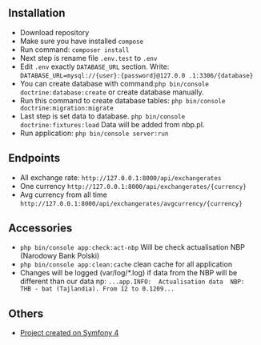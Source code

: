 Installation
------------

* Download repository
* Make sure you have installed `compose`
* Run command: `composer install`
* Next step is rename file `.env.test` to `.env`
* Edit `.env` exactly `DATABASE_URL` section. Write: `DATABASE_URL=mysql://{user}:{password}@127.0.0
.1:3306/{database}`
* You can create database with command:`php bin/console doctrine:database:create` or create database manually.
* Run this command to create database tables: `php bin/console doctrine:migration:migrate`
* Last step is set data to database. `php bin/console doctrine:fixtures:load` Data will be added from nbp.pl.
* Run application: `php bin/console server:run`

Endpoints
-------------
* All exchange rate: `http://127.0.0.1:8000/api/exchangerates`
* One currency `http://127.0.0.1:8000/api/exchangerates/{currency}`
* Avg currency from all time `http://127.0.0.1:8000/api/exchangerates/avgcurrency/{currency}`

Accessories
-------------

* `php bin/console app:check:act-nbp` Will be check actualisation NBP (Narodowy Bank Polski)
* `php bin/console app:clean:cache` clean cache for all application
* Changes will be logged (var/log/*.log) if data from the NBP will be different than our data np: `...app.INFO: 
Actualisation data 
NBP: 
THB - bat (Tajlandia). From 12 to 0.1209...`


Others
-------------
* [Project created on Symfony 4][1]

[1]: https://symfony.com/